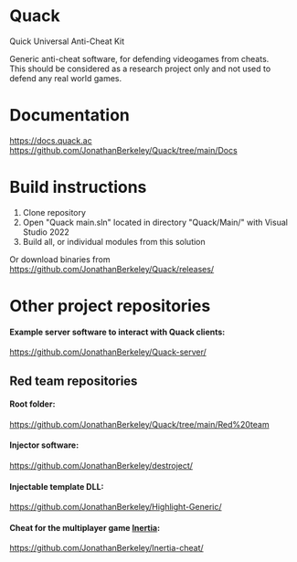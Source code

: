 # Quack
Quick Universal Anti-Cheat Kit    

Generic anti-cheat software, for defending videogames from cheats.    
This should be considered as a research project only and not used to defend any real world games.    

# Documentation
https://docs.quack.ac    
https://github.com/JonathanBerkeley/Quack/tree/main/Docs    

# Build instructions
1. Clone repository    
2. Open "Quack main.sln" located in directory "Quack/Main/" with Visual Studio 2022    
3. Build all, or individual modules from this solution    

Or download binaries from https://github.com/JonathanBerkeley/Quack/releases/    

# Other project repositories
#### Example server software to interact with Quack clients:
https://github.com/JonathanBerkeley/Quack-server/    

## Red team repositories
#### Root folder:
https://github.com/JonathanBerkeley/Quack/tree/main/Red%20team    
#### Injector software:
https://github.com/JonathanBerkeley/destroject/    
#### Injectable template DLL:
https://github.com/JonathanBerkeley/Highlight-Generic/    
#### Cheat for the multiplayer game [Inertia](https://github.com/JonathanBerkeley/Inertia/):    
https://github.com/JonathanBerkeley/Inertia-cheat/    
